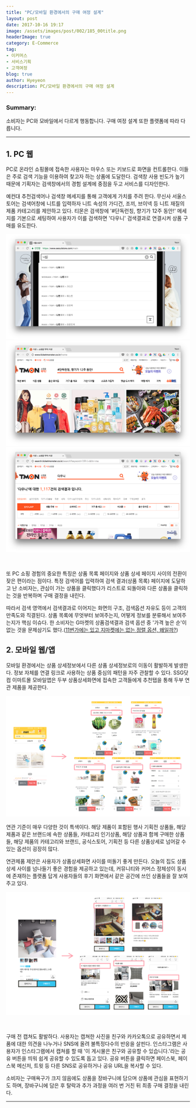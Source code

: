 ```yaml
---
title: "PC/모바일 환경에서의 구매 여정 설계"
layout: post
date: 2017-10-16 19:17
image: /assets/images/post/002/185_00title.png
headerImage: true
category: E-Commerce
tag:
- 이커머스
- 서비스기획
- 고객여정
blog: true
author: Hyeyeon
description: PC/모바일 환경에서의 구매 여정 설계
---
```


### Summary:

소비자는 PC와 모바일에서 다르게 행동합니다. 구매 여정 설계 또한 플랫폼에 따라 다릅니다.

---

## 1. PC 웹

PC로 온라인 쇼핑몰에 접속한 사용자는 마우스 또는 키보드로 화면을 컨트롤한다. 이들은 주로 검색 기능을 이용하여 찾고자 하는 상품에 도달한다. 검색창 사용 빈도가 높기 때문에 기획자는 검색창에서의 경험 설계에 중점을 두고 서비스를 디자인한다.

예컨대 추천검색어나 검색창 메세지를 통해 고객에게 가치를 주려 한다. 무신사 서울스토어는 검색어창에 니트를 입력하자 니트 속성의 가디건, 조끼, 브이넥 등 니트 재질의 제품 카테고리를 제안하고 있다. 티몬은 검색창에 '#단독런칭, 향기가 12주 동안!' 메세지를 기본으로 세팅하여 사용자가 이를 검색하면 '다우니' 검색결과로 연결시켜 상품 구매를 유도한다.

![pic1](/assets/images/post/002/185_01.png)
![pic1](/assets/images/post/002/185_02.png)
![pic1](/assets/images/post/002/185_03.png)

<br>

또 PC 쇼핑 경험의 중요한 특징은 상품 목록 페이지와 상품 상세 페이지 사이의 전환이 잦은 편이라는 점이다. 특정 검색어를 입력하여 검색 결과(상품 목록) 페이지에 도달하고 난 소비자는, 관심이 가는 상품을 클릭했다가 리스트로 되돌아와 다른 상품을 클릭하는 것을 반복하며 구매 결정을 내린다.

따라서 검색 영역에서 검색결과로 이어지는 화면의 구조, 검색옵션 자유도 등이 고객의 만족도와 직결된다. 상품 목록에 무엇부터 보여주는지, 어떻게 정보를 분류해서 보여주는지가 핵심 이슈다. 한 소비자는 G마켓의 상품검색결과 검색 옵션 중 '가격 높은 순'이 없는 것을 문제삼기도 했다.([11번가에는 있고 지마켓에는 없는 정렬 옵션, 왜일까?](http://bongholee.com/2017/09/11%eb%b2%88%ea%b0%80%ec%97%90%eb%8a%94-%ec%9e%88%ea%b3%a0-%ec%a7%80%eb%a7%88%ec%bc%93%ec%97%90%eb%8a%94-%ec%97%86%eb%8a%94-%ec%a0%95%eb%a0%ac-%ec%98%b5%ec%85%98-%ec%99%9c%ec%9d%bc%ea%b9%8c/))

## 2. 모바일 웹/앱

모바일 환경에서는 상품 상세정보에서 다른 상품 상세정보로의 이동이 활발하게 발생한다. 정보 자체를 연결 링크로 사용하는 상품 중심의 패턴을 자주 관찰할 수 있다. SSG닷컴 이마트몰 모바일앱은 두부 상품상세화면에 접속한 고객들에게 추천탭을 통해 두부 연관 제품을 제공한다.

![pic4](/assets/images/post/002/185_04.png)

연관 기준이 매우 다양한 것이 특색이다. 해당 제품이 포함된 행사 기획전 상품들, 해당 제품과 같은 브랜드에 속한 상품들, 카테고리 인기상품, 해당 상품과 함께 구매한 상품들, 해당 제품의 카테고리와 브랜드, 공식스토어, 기획전 등 다른 상품상세로 넘어갈 수 있는 옵션이 굉장히 많다.

연관제품 제안은 사용자가 상품상세화면 사이를 떠돌기 좋게 만든다. 오늘의 집도 상품상세 사이를 넘나들기 좋은 경험을 제공하고 있는데, 커뮤니티와 커머스 정체성이 동시에 존재하는 플랫폼 답게 사용자들의 후기 화면에서 같은 공간에 쓰인 상품들을 잘 보여주고 있다.

![pic5](/assets/images/post/002/185_05.png)

<br>

구매 전 캡쳐도 활발하다. 사용자는 캡쳐한 사진을 친구와 카카오톡으로 공유하면서 제품에 대한 의견을 나누거나 SNS에 올려 불특정다수의 반응을 살핀다. 인스타그램은 사용자가 인스타그램에서 캡쳐를 할 때 '이 게시물은 친구와 공유할 수 있습니다.'라는 공유 버튼을 띄워 쉽게 공유할 수 있도록 돕고 있다. 공유 버튼을 클릭하면 페이스북, 페이스북 메신저, 트윗 등 다른 SNS로 공유하거나 공유 URL을 복사할 수 있다.

소비자는 구매욕구가 크지 않음에도 상품을 장바구니에 담으며 상품에 관심을 표현하기도 하며, 장바구니에 담은 후 탈락과 추가 과정을 여러 번 거친 뒤 최종 구매 결정을 내린다.

---
